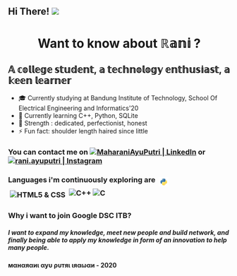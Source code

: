 <h2 aligh="center"> Hi There! <img src="https://raw.githubusercontent.com/MartinHeinz/MartinHeinz/master/wave.gif" width="30px"> </h2>
<h1 align="center"> Want to know about ℝ𝕒𝕟𝕚 ?</h1>

## 𝔸 𝕔𝕠𝕝𝕝𝕖𝕘𝕖 𝕤𝕥𝕦𝕕𝕖𝕟𝕥, 𝕒 𝕥𝕖𝕔𝕙𝕟𝕠𝕝𝕠𝕘𝕪 𝕖𝕟𝕥𝕙𝕦𝕤𝕚𝕒𝕤𝕥, 𝕒 𝕜𝕖𝕖𝕟 𝕝𝕖𝕒𝕣𝕟𝕖𝕣
- 🎓 Currently studying at Bandung Institute of Technology, School Of Electrical Engineering and Informatics'20
- 📖 Currently learning C++, Python, SQLite
- 💪 Strength : dedicated, perfectionist, honest
- ⚡ Fun fact: shoulder length haired since little

### You can contact me on [<img alt="MaharaniAyuPutri | LinkedIn" width="22px" src="https://cdn.jsdelivr.net/npm/simple-icons@v3/icons/linkedin.svg" />][linkedin] or [<img  alt="rani.ayuputri | Instagram" width="22px" src="https://cdn.jsdelivr.net/npm/simple-icons@v3/icons/instagram.svg" />][instagram]

### Languages i'm continuously exploring are <img src="https://raw.githubusercontent.com/github/explore/80688e429a7d4ef2fca1e82350fe8e3517d3494d/topics/python/python.png" alt="Python" height="22" style="vertical-align:top; margin:4px"> <img src="https://www.freepnglogos.com/uploads/html5-logo-png/html5-logo-html-logo-0.png" alt="HTML5 & CSS" height="22" style="vertical-align:top; margin:4px"> <img src="https://isocpp.org/files/img/cpp_logo.png" alt="C++" height="22" style="vertical-align:top; margin=4px"> <img src="https://i.imgur.com/zINUxVf.png" alt="C" height="22" style="vertical-align:top; margin=4px">

### Why i want to join Google DSC ITB? 
<h5> I want to expand my knowledge, meet new people and build network, and finally being able to apply my knowledge in form of an innovation to help many people. </h5>

#### мαнαяαиι αуυ ρυтяι ιяαωαи - 2020
<!--
**rannnayy/rannnayy** is a ✨ _special_ ✨ repository because its `README.md` (this file) appears on your GitHub profile.
<!--
Here are some ideas to get you started:
- 🔭 I’m currently working on ...
- 🌱 I’m currently learning ...
- 👯 I’m looking to collaborate on ...
- 🤔 I’m looking for help with ...
- 💬 Ask me about ...
- 📫 How to reach me: ...
- 😄 Pronouns: ...
- ⚡ Fun fact: ...
-->
[linkedin]: https://www.linkedin.com/in/maharani-ayu-putri-78b7781ab
[instagram]: https://www.instagram.com/rani.ayuputri/
